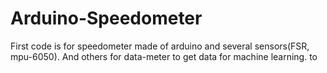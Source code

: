# Arduino-Speedometer
First code is for speedometer made of arduino and several sensors(FSR, mpu-6050). And others for data-meter to get data for machine learning. to 
